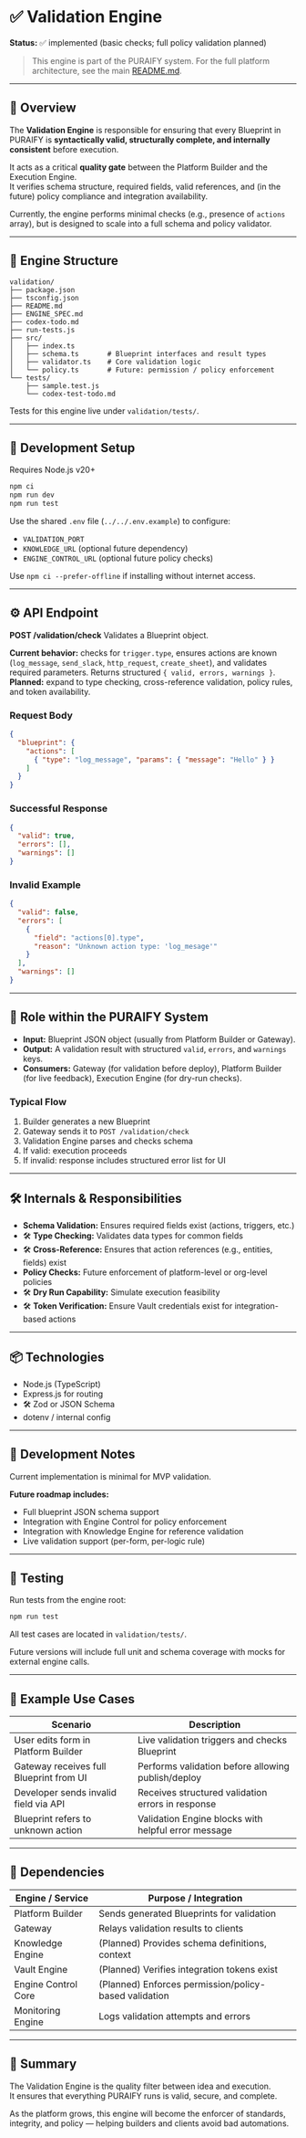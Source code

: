 # ✅ Validation Engine

**Status:** ✅ implemented (basic checks; full policy validation planned)

> This engine is part of the PURAIFY system. For the full platform architecture, see the main [README.md](../../README.md).

---

## 🧠 Overview

The **Validation Engine** is responsible for ensuring that every Blueprint in PURAIFY is **syntactically valid, structurally complete, and internally consistent** before execution.

It acts as a critical **quality gate** between the Platform Builder and the Execution Engine.  
It verifies schema structure, required fields, valid references, and (in the future) policy compliance and integration availability.

Currently, the engine performs minimal checks (e.g., presence of `actions` array), but is designed to scale into a full schema and policy validator.

---

## 📁 Engine Structure

```text
validation/
├── package.json
├── tsconfig.json
├── README.md
├── ENGINE_SPEC.md
├── codex-todo.md
├── run-tests.js
├── src/
│   ├── index.ts
│   ├── schema.ts       # Blueprint interfaces and result types
│   ├── validator.ts    # Core validation logic
│   └── policy.ts       # Future: permission / policy enforcement
└── tests/
    ├── sample.test.js
    └── codex-test-todo.md
```

Tests for this engine live under `validation/tests/`.

---

## 🚀 Development Setup

Requires Node.js v20+

```bash
npm ci
npm run dev
npm run test
```

Use the shared `.env` file (`../../.env.example`) to configure:

- `VALIDATION_PORT`
- `KNOWLEDGE_URL` (optional future dependency)
- `ENGINE_CONTROL_URL` (optional future policy checks)

Use `npm ci --prefer-offline` if installing without internet access.

---

## ⚙️ API Endpoint

**POST /validation/check**
Validates a Blueprint object.

**Current behavior:** checks for `trigger.type`, ensures actions are known (`log_message`, `send_slack`, `http_request`, `create_sheet`), and validates required parameters. Returns structured `{ valid, errors, warnings }`.
**Planned:** expand to type checking, cross-reference validation, policy rules, and token availability.

### Request Body

```json
{
  "blueprint": {
    "actions": [
      { "type": "log_message", "params": { "message": "Hello" } }
    ]
  }
}
```

### Successful Response

```json
{
  "valid": true,
  "errors": [],
  "warnings": []
}
```

### Invalid Example

```json
{
  "valid": false,
  "errors": [
    {
      "field": "actions[0].type",
      "reason": "Unknown action type: 'log_mesage'"
    }
  ],
  "warnings": []
}
```

---

## 🧩 Role within the PURAIFY System

- **Input:** Blueprint JSON object (usually from Platform Builder or Gateway).
- **Output:** A validation result with structured `valid`, `errors`, and `warnings` keys.
- **Consumers:** Gateway (for validation before deploy), Platform Builder (for live feedback), Execution Engine (for dry-run checks).

### Typical Flow

1. Builder generates a new Blueprint  
2. Gateway sends it to `POST /validation/check`  
3. Validation Engine parses and checks schema  
4. If valid: execution proceeds  
5. If invalid: response includes structured error list for UI  

---

## 🛠️ Internals & Responsibilities

- **Schema Validation:** Ensures required fields exist (actions, triggers, etc.)
 - 🛠 **Type Checking:** Validates data types for common fields
 - 🛠 **Cross-Reference:** Ensures that action references (e.g., entities, fields) exist
- **Policy Checks:** Future enforcement of platform-level or org-level policies
 - 🛠 **Dry Run Capability:** Simulate execution feasibility
 - 🛠 **Token Verification:** Ensure Vault credentials exist for integration-based actions

---

## 📦 Technologies

- Node.js (TypeScript)
- Express.js for routing
 - 🛠 Zod or JSON Schema
- dotenv / internal config

---

## 🚧 Development Notes

Current implementation is minimal for MVP validation.

**Future roadmap includes:**

- Full blueprint JSON schema support
- Integration with Engine Control for policy enforcement
- Integration with Knowledge Engine for reference validation
- Live validation support (per-form, per-logic rule)

---

## 🧪 Testing

Run tests from the engine root:

```bash
npm run test
```

All test cases are located in `validation/tests/`.

Future versions will include full unit and schema coverage with mocks for external engine calls.

---

## 🧪 Example Use Cases

| Scenario                              | Description                                                        |
|---------------------------------------|--------------------------------------------------------------------|
| User edits form in Platform Builder   | Live validation triggers and checks Blueprint                      |
| Gateway receives full Blueprint from UI | Performs validation before allowing publish/deploy               |
| Developer sends invalid field via API | Receives structured validation errors in response                  |
| Blueprint refers to unknown action    | Validation Engine blocks with helpful error message                |

---

## 🧩 Dependencies

| Engine / Service      | Purpose / Integration                                 |
|------------------------|-------------------------------------------------------|
| Platform Builder       | Sends generated Blueprints for validation            |
| Gateway                | Relays validation results to clients                 |
| Knowledge Engine       | (Planned) Provides schema definitions, context       |
| Vault Engine           | (Planned) Verifies integration tokens exist          |
| Engine Control Core    | (Planned) Enforces permission/policy-based validation|
| Monitoring Engine      | Logs validation attempts and errors |

---

## 🧭 Summary

The Validation Engine is the quality filter between idea and execution.  
It ensures that everything PURAIFY runs is valid, secure, and complete.

As the platform grows, this engine will become the enforcer of standards,  
integrity, and policy — helping builders and clients avoid bad automations.
